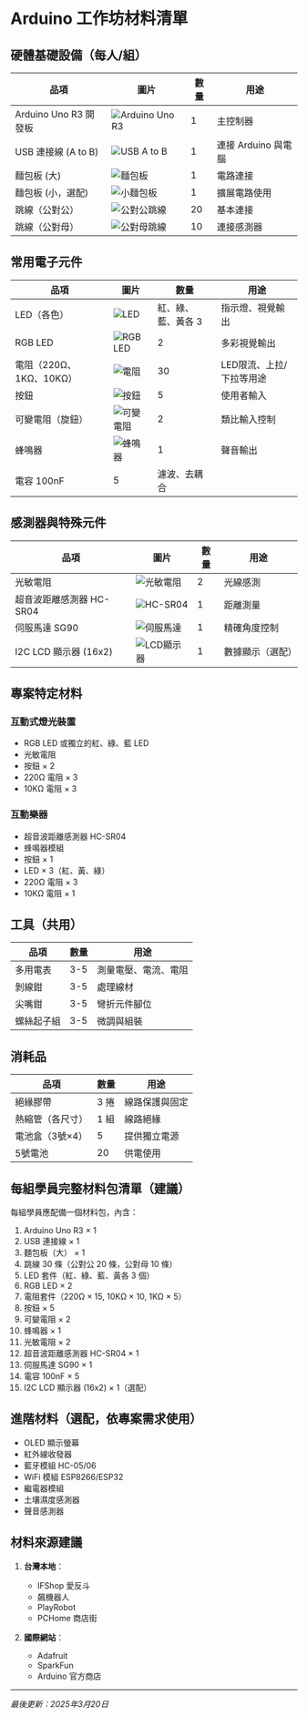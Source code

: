 # Arduino 工作坊材料清單

## 硬體基礎設備（每人/組）

| 品項 | 圖片 | 數量 | 用途 |
|------|------|------|------|
| Arduino Uno R3 開發板 | ![Arduino Uno R3](https://docs.arduino.cc/static/8235123fbe9c5292354105619416fabe/image.png) | 1 | 主控制器 |
| USB 連接線 (A to B) | ![USB A to B](https://www.arduino.cc/wiki/static/1eecf684459bc6f203bb76f926767c2f/USB_cable.jpg) | 1 | 連接 Arduino 與電腦 |
| 麵包板 (大) | ![麵包板](https://docs.arduino.cc/static/6ec5e4c2123ab49969e71236d7c837e7/a6d36/breadboard.png) | 1 | 電路連接 |
| 麵包板 (小，選配) | ![小麵包板](https://cdn.sparkfun.com/assets/parts/9/2/8/7/12702-01.jpg) | 1 | 擴展電路使用 |
| 跳線（公對公） | ![公對公跳線](https://cdn.sparkfun.com//assets/parts/1/1/8/1/7/14284-01.jpg) | 20 | 基本連接 |
| 跳線（公對母） | ![公對母跳線](https://cdn.sparkfun.com//assets/parts/1/1/8/1/6/14283-01.jpg) | 10 | 連接感測器 |

## 常用電子元件

| 品項 | 圖片 | 數量 | 用途 |
|------|------|------|------|
| LED（各色） | ![LED](https://docs.arduino.cc/static/8c27de0b175a8754c1a35616b72b4f44/a6d36/led.png) | 紅、綠、藍、黃各 3 | 指示燈、視覺輸出 |
| RGB LED | ![RGB LED](https://docs.arduino.cc/static/02b91ca9fcb1df23fd1fae7eb4c5dd93/rgbled.png) | 2 | 多彩視覺輸出 |
| 電阻（220Ω、1KΩ、10KΩ） | ![電阻](https://docs.arduino.cc/static/6c1488c94104cc38543e3757958c39e8/resistor.png) | 30 | LED限流、上拉/下拉等用途 |
| 按鈕 | ![按鈕](https://docs.arduino.cc/static/6e9c7c1146975878c65623d03e23bf51/button.png) | 5 | 使用者輸入 |
| 可變電阻（旋鈕） | ![可變電阻](https://docs.arduino.cc/static/d4b5ec50cc447f11cc420e9d4d27b232/potentiometer.png) | 2 | 類比輸入控制 |
| 蜂鳴器 | ![蜂鳴器](https://docs.arduino.cc/static/080423ae9e1a4756017b31208c453fc8/buzzer.png) | 1 | 聲音輸出 |
| 電容 100nF | 5 | 濾波、去耦合 |

## 感測器與特殊元件

| 品項 | 圖片 | 數量 | 用途 |
|------|------|------|------|
| 光敏電阻 | ![光敏電阻](https://docs.arduino.cc/static/29bce95b3b349e81127e36c28e1f2b84/photoresistor.png) | 2 | 光線感測 |
| 超音波距離感測器 HC-SR04 | ![HC-SR04](https://docs.arduino.cc/static/8a7a77c813b74efea17144115c2de2e1/ultrasonic_sensor.png) | 1 | 距離測量 |
| 伺服馬達 SG90 | ![伺服馬達](https://docs.arduino.cc/static/8e1c63b2334228f371ce8e42c0911435/servo.png) | 1 | 精確角度控制 |
| I2C LCD 顯示器 (16x2) | ![LCD顯示器](https://docs.arduino.cc/static/4c393be1c315aad82f3c1282e47392f3/lcd.png) | 1 | 數據顯示（選配） |

## 專案特定材料

### 互動式燈光裝置
- RGB LED 或獨立的紅、綠、藍 LED
- 光敏電阻
- 按鈕 × 2
- 220Ω 電阻 × 3
- 10KΩ 電阻 × 3

### 互動樂器
- 超音波距離感測器 HC-SR04
- 蜂鳴器模組
- 按鈕 × 1
- LED × 3（紅、黃、綠）
- 220Ω 電阻 × 3
- 10KΩ 電阻 × 1

## 工具（共用）

| 品項 | 數量 | 用途 |
|------|------|------|
| 多用電表 | 3-5 | 測量電壓、電流、電阻 |
| 剝線鉗 | 3-5 | 處理線材 |
| 尖嘴鉗 | 3-5 | 彎折元件腳位 |
| 螺絲起子組 | 3-5 | 微調與組裝 |

## 消耗品

| 品項 | 數量 | 用途 |
|------|------|------|
| 絕緣膠帶 | 3 捲 | 線路保護與固定 |
| 熱縮管（各尺寸） | 1 組 | 線路絕緣 |
| 電池盒（3號×4） | 5 | 提供獨立電源 |
| 5號電池 | 20 | 供電使用 |

## 每組學員完整材料包清單（建議）

每組學員應配備一個材料包，內含：

1. Arduino Uno R3 × 1
2. USB 連接線 × 1
3. 麵包板（大） × 1
4. 跳線 30 條（公對公 20 條，公對母 10 條）
5. LED 套件（紅、綠、藍、黃各 3 個）
6. RGB LED × 2
7. 電阻套件（220Ω × 15, 10KΩ × 10, 1KΩ × 5）
8. 按鈕 × 5
9. 可變電阻 × 2
10. 蜂鳴器 × 1
11. 光敏電阻 × 2
12. 超音波距離感測器 HC-SR04 × 1
13. 伺服馬達 SG90 × 1
14. 電容 100nF × 5
15. I2C LCD 顯示器 (16x2) × 1（選配）

## 進階材料（選配，依專案需求使用）

- OLED 顯示螢幕
- 紅外線收發器
- 藍牙模組 HC-05/06
- WiFi 模組 ESP8266/ESP32
- 繼電器模組
- 土壤濕度感測器
- 聲音感測器

## 材料來源建議

1. **台灣本地**：
   - IFShop 愛反斗
   - 飆機器人
   - PlayRobot
   - PCHome 商店街

2. **國際網站**：
   - Adafruit
   - SparkFun
   - Arduino 官方商店

---
*最後更新：2025年3月20日*